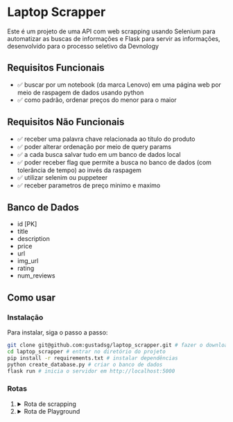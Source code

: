 # Laptop Scrapper

Este é um projeto de uma API com web scrapping usando Selenium para automatizar as buscas de informações e Flask para servir as informações, desenvolvido para o processo seletivo da Devnology

## Requisitos Funcionais

- ✅ buscar por um notebook (da marca Lenovo) em uma página web por meio de raspagem de dados usando python
- ✅ como padrão, ordenar preços do menor para o maior

## Requisitos Não Funcionais

- ✅ receber uma palavra chave relacionada ao título do produto
- ✅ poder alterar ordenação por meio de query params
- ✅ a cada busca salvar tudo em um banco de dados local
- ✅ poder receber flag que permite a busca no banco de dados (com tolerância de tempo) ao invés da raspagem
- ✅ utilizar selenim ou puppeteer
- ✅ receber parametros de preço minimo e maximo

## Banco de Dados

- id [PK]
- title
- description
- price
- url
- img_url
- rating
- num_reviews

## Como usar

### Instalação

Para instalar, siga o passo a passo:

```bash
git clone git@github.com:gustadsg/laptop_scrapper.git # fazer o download do projeto
cd laptop_scrapper # entrar no diretório do projeto
pip install -r requirements.txt # instalar dependências
python create_database.py # criar o banco de dados
flask run # inicia o servidor em http://localhost:5000
```

### Rotas

<ol>
  <li>
    <details>
      <summary>Rota de scrapping</summary>
      <div>
        <h3>/api</h3>
        <h4>Parâmetros (query params)</h4>
        <ul>
          <li>
            q: texto que deve estar contido no título ou descrição do produto
          </li>
          <li>
            min_price: preço mínimo do produto
          </li>
          <li>
            max_price: preço máximo do produto
          </li>
          <li>
            reverse: produtos vêm ordenados de maior para menor preço quando este parâmetro é verdadeiro. Quando este parâmetro é Falso ou não enviado o resultado é ordenado de menor para maior preço
          </li>
          <li>
            update_tolerance: tempo máximo em segundos aceitável da última atualização. A depender do estado do banco de dados e do update_tolerance não será feito um novo scrapping e os dados fornecidos serão providos diretamente do banco de dados.
          </li>
        </ul>
      </div>
    </details>
  </li>
  <li>
    <details>
      <summary>Rota de Playground</summary>
      <div>
        <h3>/</h3>
        <h4>Funcionamento</h4>
        <p>Essa é uma rota com interface visual simples que permite o teste da aplicação. Acesse-a e altere os valores dos inputs para receber os dados correspondentes obtidos da rota /api</p>
      </div>
    </details>
  </li>

  </ol>
